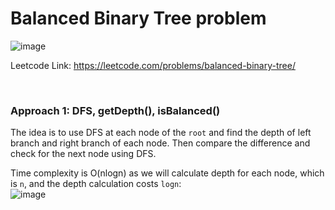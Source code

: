 # Balanced Binary Tree problem
![image](https://user-images.githubusercontent.com/25105806/140280620-86c928c8-3b96-4dda-bcf7-f4d398ad9765.png)

Leetcode Link: https://leetcode.com/problems/balanced-binary-tree/

<br />

### Approach 1: DFS, getDepth(), isBalanced()
The idea is to use DFS at each node of the `root` and find the depth of left branch and right branch of each node. Then compare the difference and check for the next node using DFS.

Time complexity is O(nlogn) as we will calculate depth for each node, which is `n`, and the depth calculation costs `logn`:\
![image](https://user-images.githubusercontent.com/25105806/140281093-bbafb925-36d1-44a9-9720-34e8b01745e4.png)

